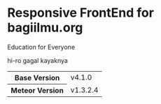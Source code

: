 # Responsive FrontEnd for bagiilmu.org
Education for Everyone

hi-ro gagal kayaknya

<table>
  <tbody>
    <tr>
      <th>Base Version</th>
      <td>v4.1.0</td>
    </tr>
    <tr>
      <th>Meteor Version</th>
      <td>v1.3.2.4</td>
    </tr>
  </tbody>
</table>
